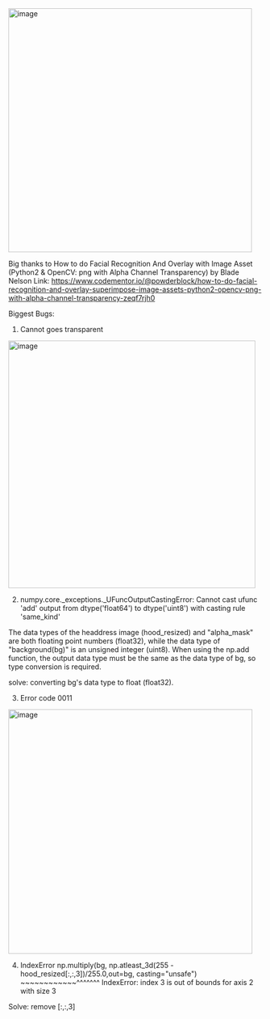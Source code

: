 <img width="483" alt="image" src="https://github.com/kellyyii/351-Project/assets/71577249/570b11ed-4438-41e0-928c-6eda52ba5457">


Big thanks to How to do Facial Recognition And Overlay with Image Asset (Python2 & OpenCV: png with Alpha Channel Transparency) by Blade Nelson
Link: https://www.codementor.io/@powderblock/how-to-do-facial-recognition-and-overlay-superimpose-image-assets-python2-opencv-png-with-alpha-channel-transparency-zeqf7rjh0

Biggest Bugs:

1. Cannot goes transparent
<img width="490" alt="image" src="https://github.com/kellyyii/351-Project/assets/71577249/1135e622-71c9-4786-a72a-43a3c361d514">

2. numpy.core._exceptions._UFuncOutputCastingError:
Cannot cast ufunc 'add' output from dtype('float64') to dtype('uint8') with casting rule 'same_kind'

The data types of the headdress image (hood_resized) and "alpha_mask" are both floating point numbers (float32), while the data type of "background(bg)" is an unsigned integer (uint8). When using the np.add function, the output data type must be the same as the data type of bg, so type conversion is required.

solve: converting bg's data type to float (float32).

3. Error code 0011
<img width="484" alt="image" src="https://github.com/kellyyii/351-Project/assets/71577249/7605a9b5-c903-458a-aa3b-c021d87a328d">

4. IndexError
np.multiply(bg, np.atleast_3d(255 - hood_resized[:,:,3])/255.0,out=bg, casting="unsafe")
                                        ~~~~~~~~~~~~^^^^^^^
IndexError: index 3 is out of bounds for axis 2 with size 3

Solve: remove [:,:,3]



